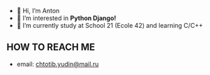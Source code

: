 - 👋 Hi, I’m Anton
- 👀 I’m interested in **Python Django!**
- 🌱 I’m currently study at School 21 (Ecole 42) and learning C/C++
## HOW TO REACH ME
- email: chtotib.yudin@mail.ru

<!---
ikael21/ikael21 is a ✨ special ✨ repository because its `README.md` (this file) appears on your GitHub profile.
You can click the Preview link to take a look at your changes.
--->
